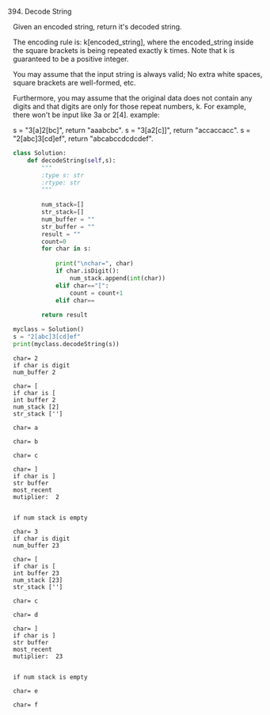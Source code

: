 
394. Decode String

Given an encoded string, return it's decoded string.

The encoding rule is: k[encoded_string], where the encoded_string inside the square brackets is being repeated exactly k times. Note that k is guaranteed to be a positive integer.

You may assume that the input string is always valid; No extra white spaces, square brackets are well-formed, etc.

Furthermore, you may assume that the original data does not contain any digits and that digits are only for those repeat numbers, k. For example, there won't be input like 3a or 2[4].
example:

s = "3[a]2[bc]", return "aaabcbc".
s = "3[a2[c]]", return "accaccacc".
s = "2[abc]3[cd]ef", return "abcabccdcdcdef".


```python
class Solution:
    def decodeString(self,s):
        """
        :type s: str
        :rtype: str
        """
        
        num_stack=[]
        str_stack=[]
        num_buffer = ""
        str_buffer = ""
        result = ""
        count=0
        for char in s:
            
            print("\nchar=", char)
            if char.isDigit():
                num_stack.append(int(char))
            elif char=="[":
                count = count+1
            elif char==
 
        return result

myclass = Solution()
s = "2[abc]3[cd]ef"
print(myclass.decodeString(s))

```

    
    char= 2
    if char is digit
    num_buffer 2
    
    char= [
    if char is [
    int buffer 2
    num_stack [2]
    str_stack ['']
    
    char= a
    
    char= b
    
    char= c
    
    char= ]
    if char is ]
    str buffer 
    most_recent 
    mutiplier:  2
    
    
    if num stack is empty
    
    char= 3
    if char is digit
    num_buffer 23
    
    char= [
    if char is [
    int buffer 23
    num_stack [23]
    str_stack ['']
    
    char= c
    
    char= d
    
    char= ]
    if char is ]
    str buffer 
    most_recent 
    mutiplier:  23
    
    
    if num stack is empty
    
    char= e
    
    char= f
    

